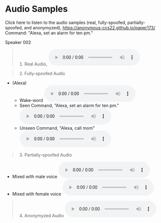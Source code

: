 # Audio Samples
Click here to listen to the audio samples (real, fully-spoofed, partially-spoofed, and anonymyzed), https://anonymous-ccs22.github.io/paper173/
Command: "Alexa, set an alarm for ten pm."

Speaker 002

> 1. Real Audio, 
<audio controls="controls"><source type="audio/wav" src="samples/real/002_2_alexa.wav"></source></audio> 

> 2. Fully-spoofed Audio
   - (Alexa)
     - Wake-word
       <audio controls="controls"><source type="audio/wav" src="samples/fully-spoofed/002_alexa_0_wakeword.wav"></source></audio> 
     - Seen Command, "Alexa, set an alarm for ten pm."
       <audio controls="controls"><source type="audio/wav" src="samples/fully-spoofed/002_alexa_5_seen.wav"></source></audio>
     - Unseen Command, "Alexa, call mom" 
       <audio controls="controls"><source type="audio/wav" src="samples/fully-spoofed/002_alexa_23_unseen.wav"></source></audio>
> 3. Partially-spoofed Audio
   - Mixed with male voice
     <audio controls="controls"><source type="audio/wav" src="samples/partially-spoofed/002_2_male.wav"></source></audio>
   - Mixed with female voice 
     <audio controls="controls"><source type="audio/wav" src="samples/partially-spoofed/002_2_female.wav"></source></audio>
> 4. Anonymyzed Audio
<audio controls="controls"><source type="audio/wav" src="samples/anonymyzed/002_2_1_anon.wav"></source></audio> 

